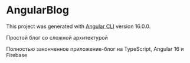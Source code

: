 # AngularBlog

This project was generated with [Angular CLI](https://github.com/angular/angular-cli) version 16.0.0.

Простой блог со сложной архитектурой

Полностью законченное приложение-блог на TypeScript, Angular 16 и Firebase
